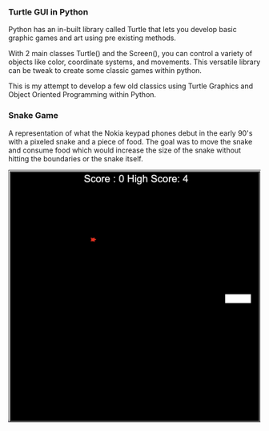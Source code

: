 ### Turtle GUI in Python

Python has an in-built library called Turtle that lets you develop basic graphic games and art using pre existing methods.

With 2 main classes Turtle() and the Screen(), you can control a variety of objects like color, coordinate systems, and movements. This versatile library can be tweak to create some classic games within python. 

This is my attempt to develop a few old classics using Turtle Graphics and Object Oriented Programming within Python.

### Snake Game
A representation of what the Nokia keypad phones debut in the early 90's with a pixeled snake and a piece of food. The goal was to move the snake and consume food which would increase the size of the snake without hitting the boundaries or the snake itself.

![](snake_game.png)
